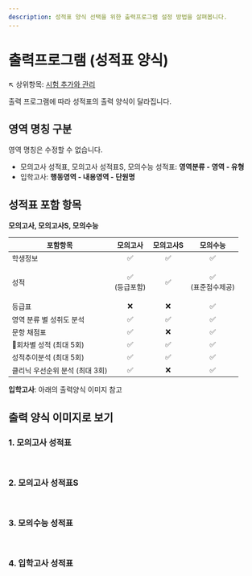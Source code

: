 ```yaml
---
description: 성적표 양식 선택을 위한 출력프로그램 설정 방법을 살펴봅니다.
---
```


# 출력프로그램 (성적표 양식)

↖ 상위항목: [시험 추가와 관리](./)

출력 프로그램에 따라 성적표의 출력 양식이 달라집니다.

## 영역 명칭 구분

영역 명칭은 수정할 수 없습니다.

* 모의고사 성적표, 모의고사 성적표S, 모의수능 성적표: **영역분류 - 영역 - 유형**
* 입학고사: **행동영역 - 내용영역 - 단원명**

## 성적표 포함 항목

**모의고사, 모의고사S, 모의수능**

| 포함항목                |         모의고사        | 모의고사S |          모의수능         |
| ------------------- | :-----------------: | :---: | :-------------------: |
| 학생정보                |          ✅          |   ✅   |           ✅           |
| 성적                  | <p>✅ <br>(등급포함)</p> |   ✅   | <p>✅ <br>(표준점수제공)</p> |
| 등급표                 |          ❌          |   ❌   |           ✅           |
| 영역 분류 별 성취도 분석      |          ✅          |   ✅   |           ✅           |
| 문항 채점표              |          ✅          |   ❌   |           ✅           |
| 회차별 성적 (최대 5회)     |          ✅          |   ✅   |           ✅           |
| 성적추이분석 (최대 5회)      |          ✅          |   ✅   |           ✅           |
| 클리닉 우선순위 분석 (최대 3회) |          ✅          |   ❌   |           ✅           |

**입학고사**: 아래의 출력양식 이미지 참고

## 출력 양식 이미지로 보기

### 1. 모의고사 성적표

<div data-full-width="true">

<figure><img src="../../.gitbook/assets/모의고사 성적표 (1).png" alt=""><figcaption></figcaption></figure>

</div>

### 2. 모의고사 성적표S

<figure><img src="../../.gitbook/assets/모의고사성적표S.png" alt=""><figcaption></figcaption></figure>

### 3. 모의수능 성적표

<div data-full-width="true">

<figure><img src="../../.gitbook/assets/모의수능 성적표.png" alt=""><figcaption></figcaption></figure>

</div>

### 4. 입학고사 성적표

<div data-full-width="true">

<figure><img src="../../.gitbook/assets/입학고사성적표.png" alt=""><figcaption></figcaption></figure>

</div>
